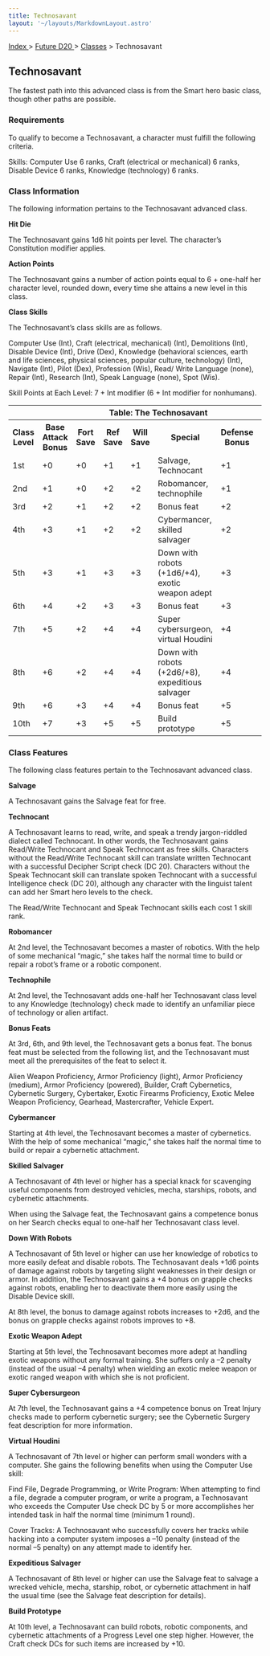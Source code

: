 ```yaml
---
title: Technosavant
layout: '~/layouts/MarkdownLayout.astro'
---
```


[ Index ](/) > [ Future D20 ](/future.d20.srd) > [Classes](/future.d20.srd/classes) > Technosavant

## Technosavant

The fastest path into this advanced class is from the Smart hero basic class,
though other paths are possible.

### Requirements

To qualify to become a Technosavant, a character must fulfill the following
criteria.

Skills: Computer Use 6 ranks, Craft (electrical or mechanical) 6 ranks,
Disable Device 6 ranks, Knowledge (technology) 6 ranks.

### Class Information

The following information pertains to the Technosavant advanced class.

**Hit Die**

The Technosavant gains 1d6 hit points per level. The character’s Constitution
modifier applies.

**Action Points**

The Technosavant gains a number of action points equal to 6 + one-half her
character level, rounded down, every time she attains a new level in this
class.

**Class Skills**

The Technosavant’s class skills are as follows.

Computer Use (Int), Craft (electrical, mechanical) (Int), Demolitions (Int),
Disable Device (Int), Drive (Dex), Knowledge (behavioral sciences, earth and
life sciences, physical sciences, popular culture, technology) (Int), Navigate
(Int), Pilot (Dex), Profession (Wis), Read/ Write Language (none), Repair
(Int), Research (Int), Speak Language (none), Spot (Wis).

Skill Points at Each Level: 7 + Int modifier (6 + Int modifier for nonhumans).


<table> <tr><th colspan="9">Table: The Technosavant</th></tr> <tr><th>Class Level</th><th>Base Attack Bonus</th><th>Fort Save</th><th>Ref Save</th><th>Will Save</th><th>Special</th><th>Defense Bonus</th><th>Reputation Bonus</th></tr> <tr><td>1st</td><td>+0</td><td>+0</td><td>+1</td><td>+1</td><td>Salvage, Technocant</td><td>+1</td><td>+0</td></tr> <tr class="shaded"><td>2nd</td><td>+1</td><td>+0</td><td>+2</td><td>+2</td><td>Robomancer, technophile</td><td>+1</td><td>+0</td></tr> <tr><td>3rd</td><td>+2</td><td>+1</td><td>+2</td><td>+2</td><td>Bonus feat</td><td>+2</td><td>+0</td></tr> <tr class="shaded"><td>4th</td><td>+3</td><td>+1</td><td>+2</td><td>+2</td><td>Cybermancer, skilled salvager</td><td>+2</td><td>+1</td></tr> <tr><td>5th</td><td>+3</td><td>+1</td><td>+3</td><td>+3</td><td>Down with robots (+1d6/+4), exotic weapon adept</td><td>+3</td><td>+1</td></tr> <tr class="shaded"><td>6th</td><td>+4</td><td>+2</td><td>+3</td><td>+3</td><td>Bonus feat</td><td>+3</td><td>+1</td></tr> <tr><td>7th</td><td>+5</td><td>+2</td><td>+4</td><td>+4</td><td>Super cybersurgeon, virtual Houdini</td><td>+4</td><td>+2</td></tr> <tr class="shaded"><td>8th</td><td>+6</td><td>+2</td><td>+4</td><td>+4</td><td>Down with robots (+2d6/+8), expeditious salvager</td><td>+4</td><td>+2</td></tr> <tr><td>9th</td><td>+6</td><td>+3</td><td>+4</td><td>+4</td><td>Bonus feat</td><td>+5</td><td>+2</td></tr> <tr class="shaded"><td>10th</td><td>+7</td><td>+3</td><td>+5</td><td>+5</td><td>Build prototype</td><td>+5</td><td>+3</td></tr> </table>



### Class Features

The following class features pertain to the Technosavant advanced class.

**Salvage**

A Technosavant gains the Salvage feat for free.

**Technocant**

A Technosavant learns to read, write, and speak a trendy jargon-riddled
dialect called Technocant. In other words, the Technosavant gains Read/Write
Technocant and Speak Technocant as free skills. Characters without the
Read/Write Technocant skill can translate written Technocant with a successful
Decipher Script check (DC 20). Characters without the Speak Technocant skill
can translate spoken Technocant with a successful Intelligence check (DC 20),
although any character with the linguist talent can add her Smart hero levels
to the check.

The Read/Write Technocant and Speak Technocant skills each cost 1 skill rank.

**Robomancer**

At 2nd level, the Technosavant becomes a master of robotics. With the help of
some mechanical “magic,” she takes half the normal time to build or repair a
robot’s frame or a robotic component.

**Technophile**

At 2nd level, the Technosavant adds one-half her Technosavant class level to
any Knowledge (technology) check made to identify an unfamiliar piece of
technology or alien artifact.

**Bonus Feats**

At 3rd, 6th, and 9th level, the Technosavant gets a bonus feat. The bonus feat
must be selected from the following list, and the Technosavant must meet all
the prerequisites of the feat to select it.

Alien Weapon Proficiency, Armor Proficiency (light), Armor Proficiency
(medium), Armor Proficiency (powered), Builder, Craft Cybernetics, Cybernetic
Surgery, Cybertaker, Exotic Firearms Proficiency, Exotic Melee Weapon
Proficiency, Gearhead, Mastercrafter, Vehicle Expert.

**Cybermancer**

Starting at 4th level, the Technosavant becomes a master of cybernetics. With
the help of some mechanical “magic,” she takes half the normal time to build
or repair a cybernetic attachment.

**Skilled Salvager**

A Technosavant of 4th level or higher has a special knack for scavenging
useful components from destroyed vehicles, mecha, starships, robots, and
cybernetic attachments.

When using the Salvage feat, the Technosavant gains a competence bonus on her
Search checks equal to one-half her Technosavant class level.

**Down With Robots**

A Technosavant of 5th level or higher can use her knowledge of robotics to
more easily defeat and disable robots. The Technosavant deals +1d6 points of
damage against robots by targeting slight weaknesses in their design or armor.
In addition, the Technosavant gains a +4 bonus on grapple checks against
robots, enabling her to deactivate them more easily using the Disable Device
skill.

At 8th level, the bonus to damage against robots increases to +2d6, and the
bonus on grapple checks against robots improves to +8.

**Exotic Weapon Adept**

Starting at 5th level, the Technosavant becomes more adept at handling exotic
weapons without any formal training. She suffers only a –2 penalty (instead of
the usual –4 penalty) when wielding an exotic melee weapon or exotic ranged
weapon with which she is not proficient.

**Super Cybersurgeon**

At 7th level, the Technosavant gains a +4 competence bonus on Treat Injury
checks made to perform cybernetic surgery; see the Cybernetic Surgery feat
description for more information.

**Virtual Houdini**

A Technosavant of 7th level or higher can perform small wonders with a
computer. She gains the following benefits when using the Computer Use skill:

Find File, Degrade Programming, or Write Program: When attempting to find a
file, degrade a computer program, or write a program, a Technosavant who
exceeds the Computer Use check DC by 5 or more accomplishes her intended task
in half the normal time (minimum 1 round).

Cover Tracks: A Technosavant who successfully covers her tracks while hacking
into a computer system imposes a –10 penalty (instead of the normal –5
penalty) on any attempt made to identify her.

**Expeditious Salvager**

A Technosavant of 8th level or higher can use the Salvage feat to salvage a
wrecked vehicle, mecha, starship, robot, or cybernetic attachment in half the
usual time (see the Salvage feat description for details).

**Build Prototype**

At 10th level, a Technosavant can build robots, robotic components, and
cybernetic attachments of a Progress Level one step higher. However, the Craft
check DCs for such items are increased by +10.

